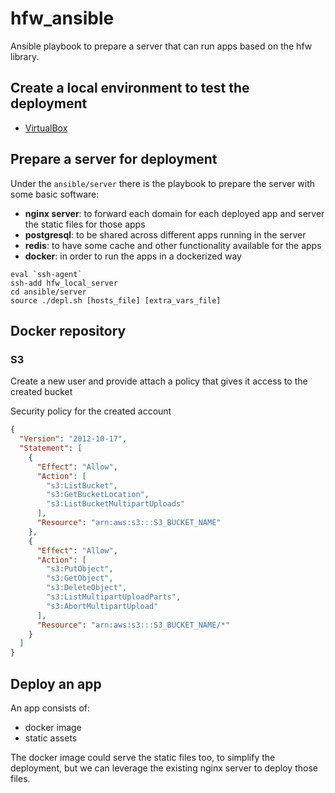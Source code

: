 # hfw_ansible

Ansible playbook to prepare a server that can run apps based on the hfw library.

## Create a local environment to test the deployment

- [VirtualBox](./local/virtual_box/README.md)

## Prepare a server for deployment

Under the `ansible/server` there is the playbook to prepare the server with
some basic software:

- **nginx server**: to forward each domain for each deployed app and server
    the static files for those apps
- **postgresql**: to be shared across different apps running in the
    server
- **redis**: to have some cache and other functionality available for
    the apps
- **docker**: in order to run the apps in a dockerized way

```
eval `ssh-agent`
ssh-add hfw_local_server
cd ansible/server
source ./depl.sh [hosts_file] [extra_vars_file]
```

## Docker repository

### S3

Create a new user and provide attach a policy that gives it
access to the created bucket

Security policy for the created account

```json
{
  "Version": "2012-10-17",
  "Statement": [
    {
      "Effect": "Allow",
      "Action": [
        "s3:ListBucket",
        "s3:GetBucketLocation",
        "s3:ListBucketMultipartUploads"
      ],
      "Resource": "arn:aws:s3:::S3_BUCKET_NAME"
    },
    {
      "Effect": "Allow",
      "Action": [
        "s3:PutObject",
        "s3:GetObject",
        "s3:DeleteObject",
        "s3:ListMultipartUploadParts",
        "s3:AbortMultipartUpload"
      ],
      "Resource": "arn:aws:s3:::S3_BUCKET_NAME/*"
    }
  ]
}
```

## Deploy an app

An app consists of:
- docker image
- static assets

The docker image could serve the static files too, to simplify
the deployment, but we can leverage the existing nginx server
to deploy those files.
